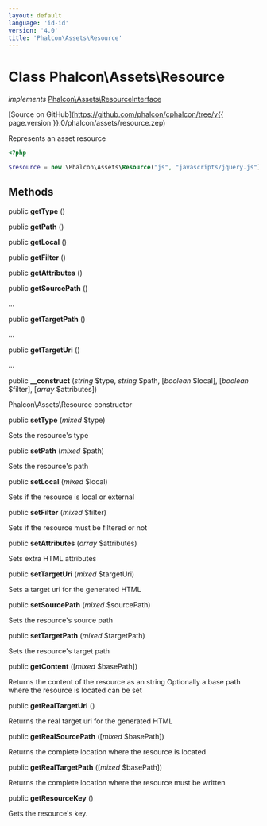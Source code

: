 ```yaml
---
layout: default
language: 'id-id'
version: '4.0'
title: 'Phalcon\Assets\Resource'
---
```

# Class **Phalcon\Assets\Resource**

*implements* [Phalcon\Assets\ResourceInterface](Phalcon_Assets_ResourceInterface)

[Source on GitHub](https://github.com/phalcon/cphalcon/tree/v{{ page.version }}.0/phalcon/assets/resource.zep)

Represents an asset resource

```php
<?php

$resource = new \Phalcon\Assets\Resource("js", "javascripts/jquery.js");

```

## Methods

public **getType** ()

public **getPath** ()

public **getLocal** ()

public **getFilter** ()

public **getAttributes** ()

public **getSourcePath** ()

...

public **getTargetPath** ()

...

public **getTargetUri** ()

...

public **__construct** (*string* $type, *string* $path, [*boolean* $local], [*boolean* $filter], [*array* $attributes])

Phalcon\Assets\Resource constructor

public **setType** (*mixed* $type)

Sets the resource's type

public **setPath** (*mixed* $path)

Sets the resource's path

public **setLocal** (*mixed* $local)

Sets if the resource is local or external

public **setFilter** (*mixed* $filter)

Sets if the resource must be filtered or not

public **setAttributes** (*array* $attributes)

Sets extra HTML attributes

public **setTargetUri** (*mixed* $targetUri)

Sets a target uri for the generated HTML

public **setSourcePath** (*mixed* $sourcePath)

Sets the resource's source path

public **setTargetPath** (*mixed* $targetPath)

Sets the resource's target path

public **getContent** ([*mixed* $basePath])

Returns the content of the resource as an string Optionally a base path where the resource is located can be set

public **getRealTargetUri** ()

Returns the real target uri for the generated HTML

public **getRealSourcePath** ([*mixed* $basePath])

Returns the complete location where the resource is located

public **getRealTargetPath** ([*mixed* $basePath])

Returns the complete location where the resource must be written

public **getResourceKey** ()

Gets the resource's key.